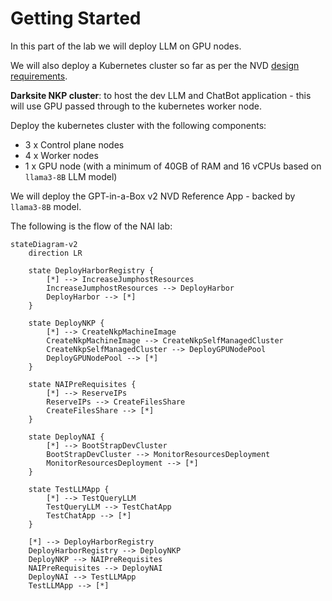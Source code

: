 # Getting Started

In this part of the lab we will deploy LLM on GPU nodes.

We will also deploy a Kubernetes cluster so far as per the NVD [design requirements](../conceptual/conceptual.md#management-kubernetes-cluster).

**Darksite NKP cluster**: to host the dev LLM and ChatBot application - this will use GPU passed through to the kubernetes worker node.


Deploy the kubernetes cluster with the following components:

- 3 x Control plane nodes
- 4 x Worker nodes 
- 1 x GPU node (with a minimum of 40GB of RAM and 16 vCPUs based on ``llama3-8B`` LLM model)

We will deploy the GPT-in-a-Box v2 NVD Reference App - backed by ``llama3-8B`` model.

The following is the flow of the NAI lab:

```mermaid
stateDiagram-v2
    direction LR

    state DeployHarborRegistry {
        [*] --> IncreaseJumphostResources
        IncreaseJumphostResources --> DeployHarbor
        DeployHarbor --> [*]
    }

    state DeployNKP {
        [*] --> CreateNkpMachineImage
        CreateNkpMachineImage --> CreateNkpSelfManagedCluster
        CreateNkpSelfManagedCluster --> DeployGPUNodePool
        DeployGPUNodePool --> [*]
    }
    
    state NAIPreRequisites {
        [*] --> ReserveIPs
        ReserveIPs --> CreateFilesShare
        CreateFilesShare --> [*]
    }
    
    state DeployNAI {
        [*] --> BootStrapDevCluster
        BootStrapDevCluster --> MonitorResourcesDeployment
        MonitorResourcesDeployment --> [*]
    }

    state TestLLMApp {
        [*] --> TestQueryLLM
        TestQueryLLM --> TestChatApp
        TestChatApp --> [*]
    }

    [*] --> DeployHarborRegistry
    DeployHarborRegistry --> DeployNKP
    DeployNKP --> NAIPreRequisites
    NAIPreRequisites --> DeployNAI
    DeployNAI --> TestLLMApp
    TestLLMApp --> [*]
```

